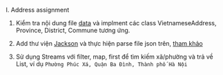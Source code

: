 I. Address assignment

1. Kiểm tra nội dung file [data](/data/address.json) và implment các class VietnameseAddress, Province, District,
   Commune tương ứng.

2. Add thư viện [Jackson](https://github.com/FasterXML/jackson) và thực hiện parse file json
   trên, [tham khảo](https://www.digitalocean.com/community/tutorials/jackson-json-java-parser-api-example-tutorial)

3. Sử dụng Streams với filter, map, first để tìm kiếm xã/phường và trả về List<String>, ví
   dụ `Phường Phúc Xá, Quận Ba Đình, Thành phố Hà Nội`
